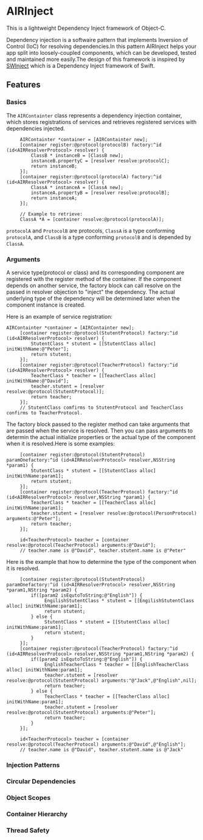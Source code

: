 # AIRInject
This is a lightweight Dependency Inject framework of Object-C.

Dependency injection is a softwaire pattern that implements Inversion of Control (IoC) for resolving dependencies.In this pattern AIRInject helps your app split into loosely-coupled components, which can be developed, tested and maintained more easily.The design of this framework is inspired by [SWInject] which is a Dependency Inject framework of Swift.

[SWinject]: https://github.com/Swinject/Swinject "SWInject"

## Features

### Basics

The `AIRContainter` class represents a dependency injection container, which stores registrations of services and retrieves registered services with dependencies injected.
```Object-C
     AIRContainter *container = [AIRContainter new];
     [container register:@protocol(protocolB) factory:^id (id<AIRResolverProtocol> resolver) {
         ClassB * instanceB = [ClassB new];
         instanceB.propertyC = [resolver resolve:protocolC];
         return instanceB;
     }];
     [container register:@protocol(protocolA) factory:^id (id<AIRResolverProtocol> resolver) {
         ClassA * instanceA = [ClassA new];
         instanceA.propertyB = [resolver resolve:protocolB];
         return instanceA;
     }];
     
     // Example to retrieve:
     ClassA *A = [container resolve:@protocol(protocolA)];
```    
`protocolA` and `ProtocolB` are protocols, `ClassA` is a type conforming `protocolA`, and `ClassB` is a type conforming `protocolB` and is depended by `ClassA`.
    
### Arguments

A service type(protocol or class) and its corresponding component are registered with the register method of the container. If the component depends on another service, the factory block can call resolve on the passed in resolver objection to "inject" the dependency. The actual underlying type of the dependency will be determined later when the component instance is created.

Here is an example of service registration:

```Object-C
AIRContainter *container = [AIRContainter new];
     [container register:@protocol(StutentProtocol) factory:^id (id<AIRResolverProtocol> resolver) {
         StutentClass * stutent = [[StutentClass alloc] initWithName:@"Peter"];
         return stutent;
     }];
     [container register:@protocol(TeacherProtocol) factory:^id (id<AIRResolverProtocol> resolver) {
         TeacherClass * teacher = [[TeacherClass alloc] initWithName:@"David"];
         teacher.stutent = [resolver resolve:@protocol(StutentProtocol)];
         return teacher;
     }];
     // StutentClass comfirms to StutentProtocol and TeacherClass confirms to TeacherProtocol.
``` 
The factory block passed to the register method can take arguments that are passed when the service is resolved. Then you can pass arguments to determin the actual initialize properties or the actual type of the component when it is resolved.Here is some examples:

```Object-C
     [container register:@protocol(StutentProtocol) paramOnefactory:^id (id<AIRResolverProtocol> resolver,NSString *param1) {
         StutentClass * stutent = [[StutentClass alloc] initWithName:param1];
         return stutent;
     }];
     [container register:@protocol(TeacherProtocol) factory:^id (id<AIRResolverProtocol> resolver,NSString *param1) {
         TeacherClass * teacher = [[TeacherClass alloc] initWithName:param1];
         teacher.stutent = [resolver resolve:@protocol(PersonProtocol) arguments:@"Peter"];
         return teacher;
     }];
     
     id<TeacherProtocol> teacher = [container resolve:@protocol(TeacherProtocol) arguments:@"David"];
     // teacher.name is @"David", teacher.stutent.name is @"Peter"
```

Here is the example that how to determine the type of the component when it is resolved.

```Object-C
     [container register:@protocol(StutentProtocol) paramOnefactory:^id (id<AIRResolverProtocol> resolver,NSString *param1,NString *param2) {
         if([param2 isEqutoToString:@"English"]) {
              EngilishStutentClass * stutent = [[EngilishStutentClass alloc] initWithName:param1];
              return stutent;
         } else {
              StutentClass * stutent = [[StutentClass alloc] initWithName:param1];
              return stutent;
         }
     }];
     [container register:@protocol(TeacherProtocol) factory:^id (id<AIRResolverProtocol> resolver,NSString *param1,NString *param2) {
         if([param2 isEqutoToString:@"English"]) {
              EnglishTeacherClass * teacher = [[EnglishTeacherClass alloc] initWithName:param1];
              teacher.stutent = [resolver resolve:@protocol(StutentProtocol) arguments:"@"Jack",@"English",nil];
              return teacher;
         } else {
              TeacherClass * teacher = [[TeacherClass alloc] initWithName:param1];
              teacher.stutent = [resolver resolve:@protocol(StutentProtocol) arguments:@"Peter"];
              return teacher;
         }
     }];
     
     id<TeacherProtocol> teacher = [container resolve:@protocol(TeacherProtocol) arguments:@"David",@"English"];
     // teacher.name is @"David", teacher.stutent.name is @"Jack"
```

### Injection Patterns

### Circular Dependencies

### Object Scopes

### Container Hierarchy

### Thread Safety
